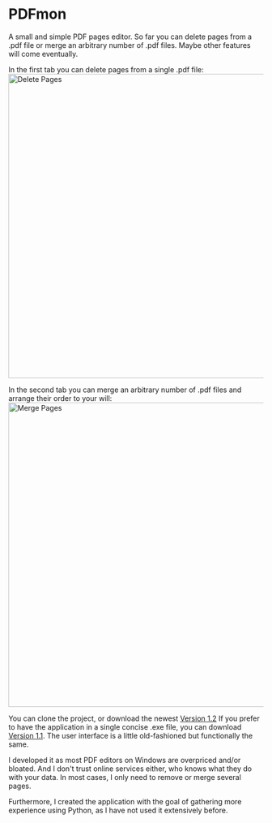 # PDFmon
A small and simple PDF pages editor.
So far you can delete pages from a .pdf file or merge an arbitrary number of .pdf files.
Maybe other features will come eventually.

In the first tab you can delete pages from a single .pdf file:
<img src="https://user-images.githubusercontent.com/35760266/236685300-6cd24298-f4da-4fab-b5f5-a73f440666dc.png" alt="Delete Pages" width="600"/>

In the second tab you can merge an arbitrary number of .pdf files and arrange their order to your will:
<img src="https://user-images.githubusercontent.com/35760266/236685302-7a7bc069-2e1f-4091-aa5a-383b1e8c17cb.png" alt="Merge Pages" width="600"/>


You can clone the project, or download the newest [Version 1.2](https://github.com/SimonSeibert/PDFmon/releases/tag/1.2)
If you prefer to have the application in a single concise .exe file, you can download [Version 1.1](https://github.com/SimonSeibert/PDFmon/releases/tag/1.1). The user interface is a little old-fashioned but functionally the same.

I developed it as most PDF editors on Windows are overpriced and/or bloated. And I don't trust online services either, who knows what they do with your data. In most cases, I only need to remove or merge several pages. 

Furthermore, I created the application with the goal of gathering more experience using Python, as I have not used it extensively before.
